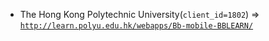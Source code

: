  - The Hong Kong Polytechnic University(`client_id=1802`) => [`http://learn.polyu.edu.hk/webapps/Bb-mobile-BBLEARN/`](http://learn.polyu.edu.hk/webapps/Bb-mobile-BBLEARN/)
